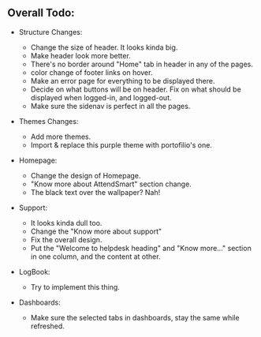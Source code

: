 ## Overall Todo:

* Structure Changes:

    * Change the size of header. It looks kinda big.
    * Make header look more better.
    * There's no border around "Home" tab in header in any of the pages.
    * color change of footer links on hover.
    * Make an error page for everything to be displayed there.
    * Decide on what buttons will be on header. Fix on what should be displayed when logged-in, and logged-out.
    * Make sure the sidenav is perfect in all the pages.

* Themes Changes:

    * Add more themes.
    * Import & replace this purple theme with portofilio's one.

* Homepage:

    * Change the design of Homepage.
    * "Know more about AttendSmart" section change.
    * The black text over the wallpaper? Nah!

* Support:

    * It looks kinda dull too.
    * Change the "Know more about support"
    * Fix the overall design.
    * Put the "Welcome to helpdesk heading" and "Know more..." section in one column, and the content at other.


* LogBook:

    * Try to implement this thing.

* Dashboards:

    * Make sure the selected tabs in dashboards, stay the same while refreshed.